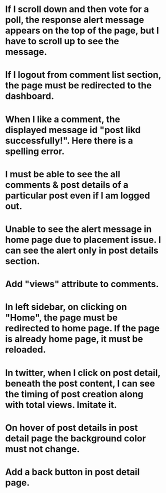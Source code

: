 # If I scroll down and then vote for a poll, the response alert message appears on the top of the page, but I have to scroll up to see the message.
# If I logout from comment list section, the page must be redirected to the dashboard.
# When I like a comment, the displayed message id "post likd successfully!". Here there is a spelling error.
# I must be able to see the all comments & post details of a particular post even if I am logged out.
# Unable to see the alert message in home page due to placement issue. I can see the alert only in post details section.
# Add "views" attribute to comments.
# In left sidebar, on clicking on "Home", the page must be redirected to home page. If the page is already home page, it must be reloaded.
# In twitter, when I click on post detail, beneath the post content, I can see the timing of post creation along with total views. Imitate it.
# On hover of post details in post detail page the background color must not change.
# Add a back button in post detail page.